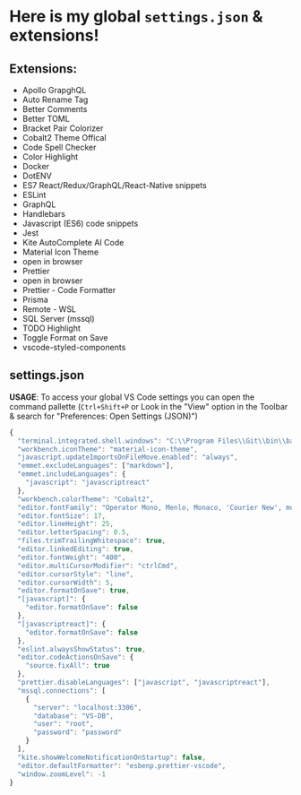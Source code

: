# Here is my global `settings.json` & extensions!

## Extensions:

- Apollo GrapghQL
- Auto Rename Tag
- Better Comments
- Better TOML
- Bracket Pair Colorizer
- Cobalt2 Theme Offical
- Code Spell Checker
- Color Highlight
- Docker
- DotENV
- ES7 React/Redux/GraphQL/React-Native snippets
- ESLint
- GraphQL
- Handlebars
- Javascript (ES6) code snippets
- Jest
- Kite AutoComplete AI Code
- Material Icon Theme
- open in browser
- Prettier
- open in browser
- Prettier - Code Formatter
- Prisma
- Remote - WSL
- SQL Server (mssql)
- TODO Highlight
- Toggle Format on Save
- vscode-styled-components

## settings.json

**USAGE**: To access your global VS Code settings you can open the command pallette (`Ctrl+Shift+P` or Look in the "View" option in the Toolbar & search for "Preferences: Open Settings (JSON)")

```js
{
  "terminal.integrated.shell.windows": "C:\\Program Files\\Git\\bin\\bash.exe",
  "workbench.iconTheme": "material-icon-theme",
  "javascript.updateImportsOnFileMove.enabled": "always",
  "emmet.excludeLanguages": ["markdown"],
  "emmet.includeLanguages": {
    "javascript": "javascriptreact"
  },
  "workbench.colorTheme": "Cobalt2",
  "editor.fontFamily": "Operator Mono, Menlo, Monaco, 'Courier New', monospace",
  "editor.fontSize": 17,
  "editor.lineHeight": 25,
  "editor.letterSpacing": 0.5,
  "files.trimTrailingWhitespace": true,
  "editor.linkedEditing": true,
  "editor.fontWeight": "400",
  "editor.multiCursorModifier": "ctrlCmd",
  "editor.cursorStyle": "line",
  "editor.cursorWidth": 5,
  "editor.formatOnSave": true,
  "[javascript]": {
    "editor.formatOnSave": false
  },
  "[javascriptreact]": {
    "editor.formatOnSave": false
  },
  "eslint.alwaysShowStatus": true,
  "editor.codeActionsOnSave": {
    "source.fixAll": true
  },
  "prettier.disableLanguages": ["javascript", "javascriptreact"],
  "mssql.connections": [
    {
      "server": "localhost:3306",
      "database": "VS-DB",
      "user": "root",
      "password": "password"
    }
  ],
  "kite.showWelcomeNotificationOnStartup": false,
  "editor.defaultFormatter": "esbenp.prettier-vscode",
  "window.zoomLevel": -1
}
```
